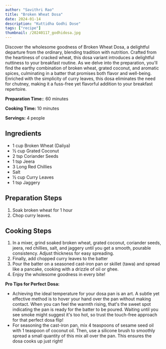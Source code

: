 ```yaml
---
author: "Savithri Rao"
title: "Broken Wheat Dosa"
date: 2024-01-14
description: "Kuttidha Godhi Dose"
tags: ["recipe"]
thumbnail: /20240117_godhidosa.jpg
---
```


Discover the wholesome goodness of Broken Wheat Dosa, a delightful departure from the ordinary, blending tradition with nutrition. Crafted from the heartiness of cracked wheat, this dosa variant introduces a delightful nuttiness to your breakfast routine. As we delve into the preparation, you'll find the earthy combination of broken wheat, grated coconut, and aromatic spices, culminating in a batter that promises both flavor and well-being. Enriched with the simplicity of curry leaves, this dosa eliminates the need for chutney, making it a fuss-free yet flavorful addition to your breakfast repertoire.

**Preparation Time:**: 60 minutes

**Cooking Time:** 10 minutes

**Servings:** 4 people

## Ingredients
- 1 cup Broken Wheat (Daliya)
- ½ cup Grated Coconut
- 2 tsp Coriander Seeds
- 1 tsp Jeera
- 3 Long Red Chillies
- Salt
- ½ cup Curry Leaves 
- 1 tsp Jaggery

## Preparation Steps
1. Soak broken wheat for 1 hour 
2. Chop curry leaves.

## Cooking Steps
1. In a mixer, grind soaked broken wheat, grated coconut, coriander seeds, jeera, red chillies, salt, and jaggery until you get a smooth, pourable consistency. Adjust thickness for easy spreading.
2. Finally, add chopped curry leaves to the batter
3. Pour the batter on a seasoned cast-iron pan or skillet (tawa) and spread like a pancake, cooking with a drizzle of oil or ghee.
4. Enjoy the wholesome goodness in every bite!

**Pro Tips for Perfect Dosa:**
- Achieving the ideal temperature for your dosa pan is an art. A subtle yet effective method is to hover your hand over the pan without making contact. When you can feel the warmth rising, that's the sweet spot indicating the pan is ready for the batter to be poured. Waiting until you see smoke might suggest it's too hot, so trust the touch-free approach for that perfect dosa flip! 
- For seasoning the cast-iron pan, mix 4 teaspoons of sesame seed oil with 1 teaspoon of coconut oil. Then, use a silicone brush to smoothly spread a small quantity of this mix all over the pan. This ensures the dosa cooks up just right!
